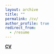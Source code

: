 ```yaml
---
layout: archive
title: ""
permalink: /cv/
author_profile: true
redirect_from:
  - /resume
---
```

**[CV](https://www.dropbox.com/s/qes1khgc417yjtd/AbinashSinha_long_Resume.pdf?dl=0)**
